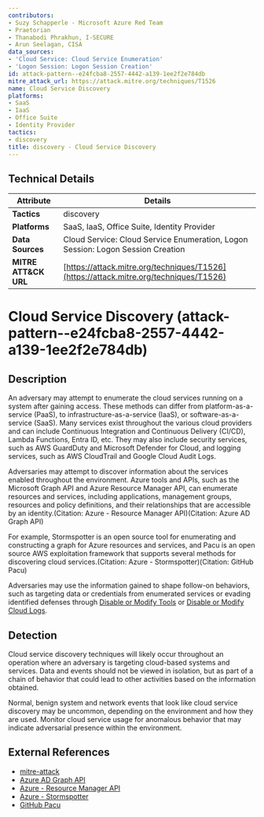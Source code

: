 ```yaml
---
contributors:
- Suzy Schapperle - Microsoft Azure Red Team
- Praetorian
- Thanabodi Phrakhun, I-SECURE
- Arun Seelagan, CISA
data_sources:
- 'Cloud Service: Cloud Service Enumeration'
- 'Logon Session: Logon Session Creation'
id: attack-pattern--e24fcba8-2557-4442-a139-1ee2f2e784db
mitre_attack_url: https://attack.mitre.org/techniques/T1526
name: Cloud Service Discovery
platforms:
- SaaS
- IaaS
- Office Suite
- Identity Provider
tactics:
- discovery
title: discovery - Cloud Service Discovery
---
```


## Technical Details

| Attribute | Details |
|-----------|----------|
| **Tactics** | discovery |
| **Platforms** | SaaS, IaaS, Office Suite, Identity Provider |
| **Data Sources** | Cloud Service: Cloud Service Enumeration, Logon Session: Logon Session Creation |
| **MITRE ATT&CK URL** | [https://attack.mitre.org/techniques/T1526](https://attack.mitre.org/techniques/T1526) |

# Cloud Service Discovery (attack-pattern--e24fcba8-2557-4442-a139-1ee2f2e784db)

## Description
An adversary may attempt to enumerate the cloud services running on a system after gaining access. These methods can differ from platform-as-a-service (PaaS), to infrastructure-as-a-service (IaaS), or software-as-a-service (SaaS). Many services exist throughout the various cloud providers and can include Continuous Integration and Continuous Delivery (CI/CD), Lambda Functions, Entra ID, etc. They may also include security services, such as AWS GuardDuty and Microsoft Defender for Cloud, and logging services, such as AWS CloudTrail and Google Cloud Audit Logs.

Adversaries may attempt to discover information about the services enabled throughout the environment. Azure tools and APIs, such as the Microsoft Graph API and Azure Resource Manager API, can enumerate resources and services, including applications, management groups, resources and policy definitions, and their relationships that are accessible by an identity.(Citation: Azure - Resource Manager API)(Citation: Azure AD Graph API)

For example, Stormspotter is an open source tool for enumerating and constructing a graph for Azure resources and services, and Pacu is an open source AWS exploitation framework that supports several methods for discovering cloud services.(Citation: Azure - Stormspotter)(Citation: GitHub Pacu)

Adversaries may use the information gained to shape follow-on behaviors, such as targeting data or credentials from enumerated services or evading identified defenses through [Disable or Modify Tools](https://attack.mitre.org/techniques/T1562/001) or [Disable or Modify Cloud Logs](https://attack.mitre.org/techniques/T1562/008).

## Detection
Cloud service discovery techniques will likely occur throughout an operation where an adversary is targeting cloud-based systems and services. Data and events should not be viewed in isolation, but as part of a chain of behavior that could lead to other activities based on the information obtained.

Normal, benign system and network events that look like cloud service discovery may be uncommon, depending on the environment and how they are used. Monitor cloud service usage for anomalous behavior that may indicate adversarial presence within the environment.

## External References
- [mitre-attack](https://attack.mitre.org/techniques/T1526)
- [Azure AD Graph API](https://docs.microsoft.com/en-us/previous-versions/azure/ad/graph/howto/azure-ad-graph-api-operations-overview)
- [Azure - Resource Manager API](https://docs.microsoft.com/en-us/rest/api/resources/)
- [Azure - Stormspotter](https://github.com/Azure/Stormspotter)
- [GitHub Pacu](https://github.com/RhinoSecurityLabs/pacu)
